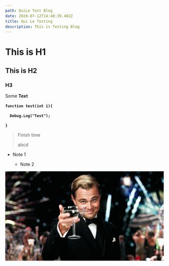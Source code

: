 ```yaml
---
path: QuiLe Test Blog
date: 2020-07-12T14:48:39.402Z
title: Qui Le Testing
description: This is Testing Blog
---
```

# This is H1

## This is H2

### H3

Some **Text**

**`function test(int i){`**

 **`  Debug.Log("Test");`**

**`}`**





> Finish time
>
> abcd

* Note 1

  * Note 2

![Alt Text](../assets/great.jpg "Title")